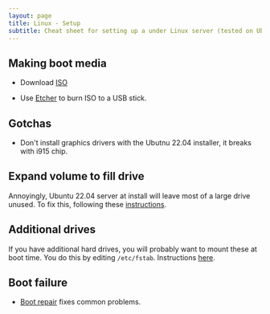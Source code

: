 ```yaml
---
layout: page
title: Linux - Setup
subtitle: Cheat sheet for setting up a under Linux server (tested on Ubuntu)
---
```


## Making boot media

- Download [ISO](https://releases.ubuntu.com/)

- Use [Etcher](https://www.balena.io/etcher#download-etcher) to burn ISO to a USB stick.

## Gotchas

- Don't install graphics drivers with the Ubutnu 22.04 installer, it breaks with i915 chip. 

## Expand volume to fill drive

Annoyingly, Ubuntu 22.04 server at install will leave most of a large drive unused. To fix this, following these [instructions](https://askubuntu.com/questions/1269493/ubuntu-server-20-04-1-lts-not-all-disk-space-was-allocated-during-installation).

## Additional drives

If you have additional hard drives, you will probably want to mount these at boot time. You do this by editing `/etc/fstab`. Instructions [here](https://confluence.jaytaala.com/display/TKB/Mount+drive+in+linux+and+set+auto-mount+at+boot).

## Boot failure

- [Boot repair](https://www.howtogeek.com/114884/how-to-repair-grub2-when-ubuntu-wont-boot/) fixes common problems.



